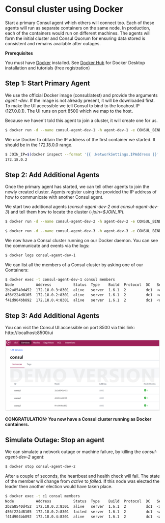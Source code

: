 # Consul cluster using Docker

Start a primary Consul agent which others will connect too. Each of these agents will run as separate containers on the same node. 
In production, each of the containers would run on different machines. The agents will form the initial cluster and Consul Quorum 
for ensuring data stored is consistent and remains available after outages.

**Prerequisites**

You must have [Docker](https://www.docker.com/) installed. See [Docker Hub](https://hub.docker.com/) for Docker Desktop installation and tutorials (free registration)

## Step 1: Start Primary Agent 

We use the official Docker image (consul:latest) and provide the arguments _agent -dev_. 
If the image is not already present, it will be downloaded first.
To make the UI accessible we tell Consul to bind to the locahost IP (127.0.0.1). The UI runs on port 8500 which we map to the host.

Because we haven't told this agent to join a cluster, it will create one for us.

```bash
$ docker run -d --name consul-agent-dev-1 -h agent-dev-1 -e CONSUL_BIND_INTERFACE=eth0 -p 8500:8500 consul agent -dev -ui -client=0.0.0.0
```

We use Docker to obtain the IP address of the first container we started. It should be in the 172.18.0.0 range.

```bash
$ JOIN_IP=$(docker inspect --format '{{ .NetworkSettings.IPAddress }}' consul-agent-dev-1); echo $JOIN_IP
172.18.0.2
```

## Step 2: Add Additional Agents

Once the primary agent has started, we can tell other agents to join the newly created cluster. 
Agents register using the provided the IP address of how to communicate with another Consul agent.

We start two additional agents (_consul-agent-dev-2 and consul-agent-dev-3_) and tell them how to locate the cluster (_-join=$JOIN_IP_).
```bash
$ docker run -d --name consul-agent-dev-2 -h agent-dev-2 -e CONSUL_BIND_INTERFACE=eth0 consul agent -dev -ui -client=0.0.0.0 -join=$JOIN_IP
```
```bash
$ docker run -d --name consul-agent-dev-3 -h agent-dev-3 -e CONSUL_BIND_INTERFACE=eth0 consul agent -dev -ui -client=0.0.0.0 -join=$JOIN_IP
```

We now have a Consul cluster running on our Docker daemon. You can see the communicate and events via the logs:
```bash
$ docker logs consul-agent-dev-1
```

We can list all the members of a Consul cluster by asking one of our Containers:
```bash
$ docker exec -t consul-agent-dev-1 consul members
Node          Address          Status  Type    Build  Protocol  DC   Segment
2b2a8540d452  172.18.0.3:8301  alive   server  1.6.1  2         dc1  <all>
456f224d8105  172.18.0.2:8301  alive   server  1.6.1  2         dc1  <all>
f41d904bb892  172.18.0.4:8301  alive   server  1.6.1  2         dc1  <all>
```

## Step 3: Add Additional Agents

You can visit the Consul UI accessible on port 8500 via this link: http://localhost:8500/ui

![ScreenShot: Consul UI](./images/consul-ui.png)

**CONGRATULATION: You now have a Consul cluster running as Docker containers.**

## Simulate Outage: Stop an agent

We can simulate a network outage or machine failure, by killing the _consul-agent-dev-2_ agent:
```bash
$ docker stop consul-agent-dev-2
```

After a couple of seconds, the heartbeat and health check will fail. The state of the member will change from _active_ to _failed_.
If this node was elected the leader then another election would have taken place.
```bash
$ docker exec -t c1 consul members
Node          Address          Status  Type    Build  Protocol  DC   Segment
2b2a8540d452  172.18.0.3:8301  alive   server  1.6.1  2         dc1  <all>
456f224d8105  172.18.0.2:8301  failed  server  1.6.1  2         dc1  <all>
f41d904bb892  172.18.0.4:8301  alive   server  1.6.1  2         dc1  <all>
```
